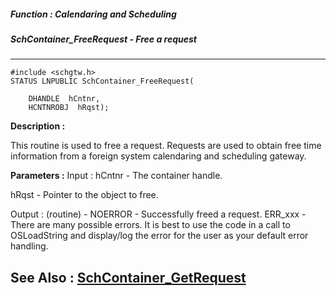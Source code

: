 ##### Function : Calendaring and Scheduling
##### SchContainer_FreeRequest - Free a request
---
```
#include <schgtw.h>
STATUS LNPUBLIC SchContainer_FreeRequest(

	DHANDLE  hCntnr,
	HCNTNROBJ  hRqst);
```
**Description :**

This routine is used to free a request. Requests are used to obtain free time 
information from a foreign system calendaring and scheduling gateway.

**Parameters :**
Input :
hCntnr  -  The container handle.

hRqst  -  Pointer to the object to free.

Output :
(routine)  -  NOERROR - Successfully freed a request.
ERR_xxx - There are many possible errors. It is best to use the code in a call to OSLoadString and display/log the error for the user as your default error handling.




**See Also :**
[SchContainer_GetRequest](/reference/Func/SchContainer_GetRequest)
---
